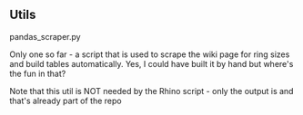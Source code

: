 ## Utils ##

pandas_scraper.py

Only one so far - a script that is used to scrape the wiki page for ring sizes and build tables automatically.
Yes, I could have built it by hand but where's the fun in that?

Note that this util is NOT needed by the Rhino script - only the output is and that's already part of the repo
